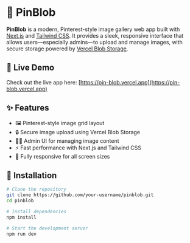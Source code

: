 # 📌 PinBlob

**PinBlob** is a modern, Pinterest-style image gallery web app built with [Next.js](https://nextjs.org/) and [Tailwind CSS](https://tailwindcss.com/). It provides a sleek, responsive interface that allows users—especially admins—to upload and manage images, with secure storage powered by [Vercel Blob Storage](https://vercel.com/docs/storage/blob).

## 🔗 Live Demo

Check out the live app here: [https://pin-blob.vercel.app](https://pin-blob.vercel.app)  

## ✨ Features

- 🖼️ Pinterest-style image grid layout
- 🔒 Secure image upload using Vercel Blob Storage
- 🧑‍💻 Admin UI for managing image content
- ⚡ Fast performance with Next.js and Tailwind CSS
- 📱 Fully responsive for all screen sizes

## 🚀 Installation

```bash
# Clone the repository
git clone https://github.com/your-username/pinblob.git
cd pinblob

# Install dependencies
npm install

# Start the development server
npm run dev
